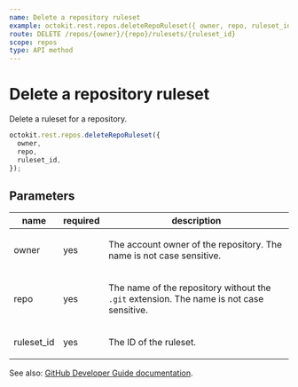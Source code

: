 ```yaml
---
name: Delete a repository ruleset
example: octokit.rest.repos.deleteRepoRuleset({ owner, repo, ruleset_id })
route: DELETE /repos/{owner}/{repo}/rulesets/{ruleset_id}
scope: repos
type: API method
---
```


# Delete a repository ruleset

Delete a ruleset for a repository.

```js
octokit.rest.repos.deleteRepoRuleset({
  owner,
  repo,
  ruleset_id,
});
```

## Parameters

<table>
  <thead>
    <tr>
      <th>name</th>
      <th>required</th>
      <th>description</th>
    </tr>
  </thead>
  <tbody>
    <tr><td>owner</td><td>yes</td><td>

The account owner of the repository. The name is not case sensitive.

</td></tr>
<tr><td>repo</td><td>yes</td><td>

The name of the repository without the `.git` extension. The name is not case sensitive.

</td></tr>
<tr><td>ruleset_id</td><td>yes</td><td>

The ID of the ruleset.

</td></tr>
  </tbody>
</table>

See also: [GitHub Developer Guide documentation](https://docs.github.com/rest/repos/rules#delete-a-repository-ruleset).
